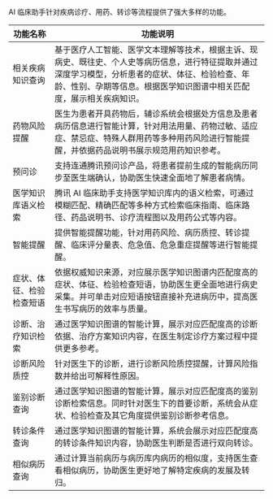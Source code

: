 AI 临床助手针对疾病诊疗、用药、转诊等流程提供了强大多样的功能。

| 功能名称	 | 功能说明 | 
|---------|---------|
|相关疾病知识查询|基于医疗人工智能、医学文本理解等技术，根据主诉、现病史、既往史、个人史等病历信息，进行特征提取并通过深度学习模型，分析患者的症状、体征、检验检查、年龄、性别、孕期等信息。根据医学知识图谱中相关匹配度，展示相关疾病知识。|
|药物风险提醒|医生为患者开具药物后，辅诊系统会根据处方信息及患者病历信息进行智能计算，针对用法用量、药物过敏、适应症、禁忌症、特殊人群用药等多种用药风险进行智能提醒，并依据药品说明书展示规范用药知识参考。|
|预问诊|支持连通腾讯预问诊产品，将患者提前生成的智能病历同步至医生端确认，协助医生快速全面地了解患者病情。|
|医学知识库语义检索|腾讯 AI 临床助手支持医学知识库内的语义检索，可通过模糊匹配、精确匹配等多种方式检索临床指南、临床路径、药品说明书、诊疗流程图以及用药公式等内容。|
|智能提醒|提供智能提醒功能，针对用药风险、病历质控、转诊提醒、临床评分量表、危急值、危急重症提醒等进行智能提醒。|
|症状、体征、检验检查短语|依据权威知识来源，对应展示医学知识图谱内匹配度高的症状、体征、检验检查短语，协助医生更全面地进行病史采集。并可单击对应短语按钮直接补充进病历中，提高医生书写病历的效率与质量。|
|诊断、治疗知识检索|通过医学知识图谱的智能计算，展示对应匹配度高的诊断依据、治疗方案知识内容，在医生制定诊疗方案过程中提供更多参考。|
|诊断风险质控|针对医生下的诊断，进行诊断风险质控提醒，计算风险指数并给出可解释性原因。|
|鉴别诊断查询|通过医学知识图谱的智能计算，展示对应匹配度高的鉴别诊断检索信息。同时针对医生下的首要诊断，系统会从症状、检验检查及其它角度提供鉴别诊断参考信息。|
|转诊条件查询|通过医学知识图谱的智能计算，系统会展示对应匹配度高的转诊条件知识内容，协助医生判断是否进行双向转诊。|
|相似病历查询|通过计算当前病历与病历库内病历的相似度，支持医生查看相似病历，协助医生更好地了解特定疾病的发展及转归。|
